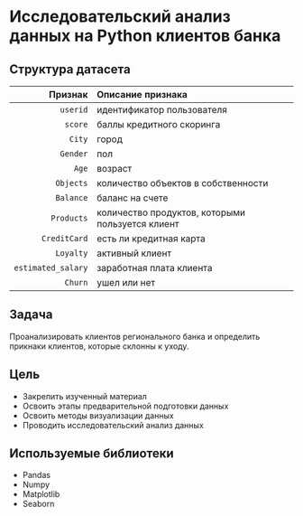 # Исследовательский анализ данных на Python клиентов банка

## Структура датасета
|Признак|Описание признака|
|---:|:---|
|`userid`|идентификатор пользователя|
|`score`|баллы кредитного скоринга|
|`City`|город|
|`Gender`|пол|
|`Age`|возраст|
|`Objects`|количество объектов в собственности|
|`Balance`|баланс на счете|
|`Products`|количество продуктов, которыми пользуется клиент|
|`CreditCard`|есть ли кредитная карта|
|`Loyalty`|активный клиент|
|`estimated_salary`|заработная плата клиента|
|`Churn`|ушел или нет|


## Задача
Проанализировать клиентов регионального банка и определить прикнаки клиентов, которые склонны к уходу.

## Цель

*   Закрепить изученный материал
*   Освоить этапы предварительной подготовки данных
*   Освоить методы визуализации данных
*   Проводить исследовательский анализ данных
## Используемые библиотеки

*   Pandas
*   Numpy
*   Matplotlib
*   Seaborn